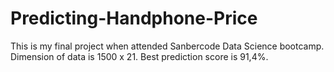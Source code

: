 # Predicting-Handphone-Price
This is my final project when attended Sanbercode Data Science bootcamp. Dimension of data is 1500 x 21. Best prediction score is 91,4%.
